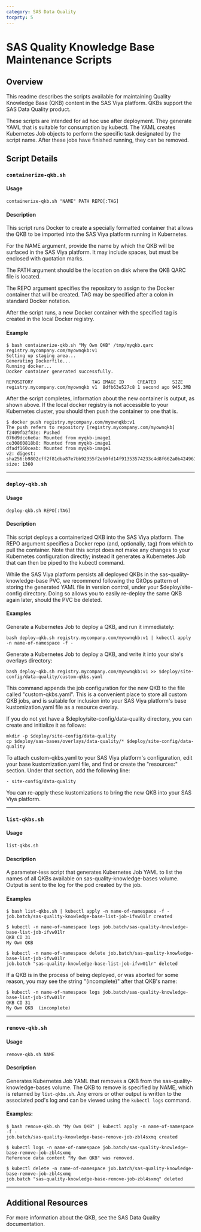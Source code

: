 ```yaml
---
category: SAS Data Quality
tocprty: 5
---
```


# SAS Quality Knowledge Base Maintenance Scripts

## Overview

This readme describes the scripts available for maintaining Quality Knowledge Base (QKB) content in the SAS Viya platform.  QKBs support the SAS Data Quality product.

These scripts are intended for ad hoc use after deployment. They generate YAML that is suitable for consumption by kubectl. The YAML creates Kubernetes Job objects to perform the specific task designated by the script name.  After these jobs have finished running, they can be removed.

## Script Details

### `containerize-qkb.sh`

#### Usage

    containerize-qkb.sh "NAME" PATH REPO[:TAG]

#### Description

This script runs Docker to create a specially formatted container that allows the QKB to be imported into the SAS Viya platform running in Kubernetes.

For the NAME argument, provide the name by which the QKB will be surfaced in the SAS Viya platform.  It may include spaces, but must be enclosed with quotation marks.

The PATH argument should be the location on disk where the QKB QARC file is located.

The REPO argument specifies the repository to assign to the Docker container that will be created.  TAG may be specified after a colon in standard Docker notation.

After the script runs, a new Docker container with the specified tag is created in the local Docker registry.

#### Example

    $ bash containerize-qkb.sh "My Own QKB" /tmp/myqkb.qarc registry.mycompany.com/myownqkb:v1
    Setting up staging area...
    Generating Dockerfile...
    Running docker...
    Docker container generated successfully.
    
    REPOSITORY                      TAG IMAGE ID     CREATED      SIZE
    registry.mycompany.com/myownqkb v1  8dfb63e527c8 1 second ago 945.3MB

After the script completes, information about the new container is output, as shown above.  If the local docker registry is not accessible to your Kubernetes cluster, you should then push the container to one that is.

    $ docker push registry.mycompany.com/myownqkb:v1
    The push refers to repository [registry.mycompany.com/myownqkb]
    f2409fb2f83e: Pushed
    076d9dcc6e6a: Mounted from myqkb-image1
    ce30860818b8: Mounted from myqkb-image1
    dfadf160ceab: Mounted from myqkb-image1
    v2: digest: sha256:b9802cff2f81dba87e7bb92355f2eb0fd14f91353574233c4d8f662a0b424961 size: 1360

---

### `deploy-qkb.sh`

#### Usage

    deploy-qkb.sh REPO[:TAG]

#### Description

This script deploys a containerized QKB into the SAS Viya platform.  The REPO argument specifies a Docker repo (and, optionally, tag) from which to pull the container.  Note that this script does not make any changes to your Kubernetes configuration directly; instead it generates a Kubernetes Job that can then be piped to the kubectl command.

While the SAS Viya platform persists all deployed QKBs in the sas-quality-knowledge-base PVC, we recommend following the GitOps pattern of storing the generated YAML file in version control, under your $deploy/site-config directory.   Doing so allows you to easily re-deploy the same QKB again later, should the PVC be deleted.

#### Examples

Generate a Kubernetes Job to deploy a QKB, and run it immediately:

    bash deploy-qkb.sh registry.mycompany.com/myownqkb:v1 | kubectl apply -n name-of-namespace -f -

Generate a Kubernetes Job to deploy a QKB, and write it into your site's overlays directory:

    bash deploy-qkb.sh registry.mycompany.com/myownqkb:v1 >> $deploy/site-config/data-quality/custom-qkbs.yaml

This command appends the job configuration for the new QKB to the file called "custom-qkbs.yaml".  This is a convenient place to store all custom QKB jobs, and is suitable for inclusion into your SAS Viya platform's base kustomization.yaml file as a resource overlay.

If you do not yet have a $deploy/site-config/data-quality directory, you can create and initialize it as follows:

    mkdir -p $deploy/site-config/data-quality
    cp $deploy/sas-bases/overlays/data-quality/* $deploy/site-config/data-quality

To attach custom-qkbs.yaml to your SAS Viya platform's configuration, edit your base kustomization.yaml file, and find or create the "resources:" section.  Under that section, add the following line:

    - site-config/data-quality

You can re-apply these kustomizations to bring the new QKB into your SAS Viya platform.

---

### `list-qkbs.sh`

#### Usage

    list-qkbs.sh

#### Description

A parameter-less script that generates Kubernetes Job YAML to list the names of all QKBs available on sas-quality-knowledge-bases volume.  Output is sent to the log for the pod created by the job.

#### Examples

    $ bash list-qkbs.sh | kubectl apply -n name-of-namespace -f -
    job.batch/sas-quality-knowledge-base-list-job-ifvw01lr created

    $ kubectl -n name-of-namespace logs job.batch/sas-quality-knowledge-base-list-job-ifvw01lr
    QKB CI 31
    My Own QKB

    $ kubectl -n name-of-namespace delete job.batch/sas-quality-knowledge-base-list-job-ifvw01lr
    job.batch "sas-quality-knowledge-base-list-job-ifvw01lr" deleted

If a QKB is in the process of being deployed, or was aborted for some reason, you may see the string "(incomplete)" after that QKB's name:

    $ kubectl -n name-of-namespace logs job.batch/sas-quality-knowledge-base-list-job-ifvw01lr
    QKB CI 31
    My Own QKB  (incomplete)

---

### `remove-qkb.sh`

#### Usage

    remove-qkb.sh NAME

#### Description

Generates Kubernetes Job YAML that removes a QKB from the sas-quality-knowledge-bases volume.  The QKB to remove is specified by NAME, which is returned by `list-qkbs.sh`.  Any errors or other output is written to the associated pod's log and can be viewed using the `kubectl logs` command.

#### Examples:

    $ bash remove-qkb.sh "My Own QKB" | kubectl apply -n name-of-namespace -f -
    job.batch/sas-quality-knowledge-base-remove-job-zbl4sxmq created

    $ kubectl logs -n name-of-namespace job.batch/sas-quality-knowledge-base-remove-job-zbl4sxmq
    Reference data content "My Own QKB" was removed.

    $ kubectl delete -n name-of-namespace job.batch/sas-quality-knowledge-base-remove-job-zbl4sxmq
    job.batch "sas-quality-knowledge-base-remove-job-zbl4sxmq" deleted

---

## Additional Resources

For more information about the QKB, see the SAS Data Quality documentation.

